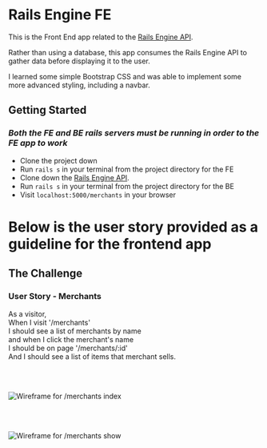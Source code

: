 # Rails Engine FE

This is the Front End app related to the [Rails Engine API](https://github.com/aspeth/rails-engine).

Rather than using a database, this app consumes the Rails Engine API to gather data before displaying it to the user.

I learned some simple Bootstrap CSS and was able to implement some more advanced styling, including a navbar.


## Getting Started
### *_Both the FE and BE rails servers must be running in order to the FE app to work_*
* Clone the project down
* Run `rails s` in your terminal from the project directory for the FE
* Clone down the [Rails Engine API](https://github.com/aspeth/rails-engine).
* Run `rails s` in your terminal from the project directory for the BE
* Visit `localhost:5000/merchants` in your browser

# Below is the user story provided as a guideline for the frontend app

## The Challenge

### User Story - Merchants
As a visitor, <br>
When I visit '/merchants' <br>
I should see a list of merchants by name <br>
and when I click the merchant's name <br>
I should be on page '/merchants/:id' <br>
And I should see a list of items that merchant sells.

<br>
<br>

![Wireframe for /merchants index](/docs/rails_engine_challenge_merchants.png)

<br>
<br>

![Wireframe for /merchants show](/docs/rails_engine_challenge_merchants_show.png)
